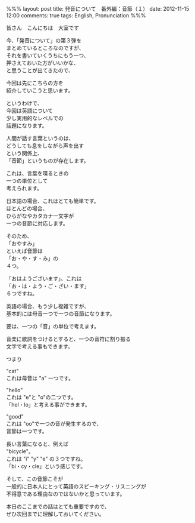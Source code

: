 %%%
layout: post
title: 発音について　番外編：音節（１）
date: 2012-11-15 12:00
comments: true
tags: English, Pronunciation
%%%

皆さん　こんにちは　大室です

今、「発音について」の第３弾を<br />
まとめているところなのですが、<br >
それを書いていくうちにもう一つ、<br />
押さえておいた方がいいかな、<br />
と思うことが出てきたので、

今回は先にこちらの方を<br />
紹介していこうと思います。

というわけで、<br />
今回は英語について<br />
少し実用的なレベルでの<br />
話題になります。

人間が話す言葉というのは、<br />
どうしても息をしながら声を出す<br />
という関係上、<br />
「音節」というものが存在します。

これは、言葉を喋るときの<br />
一つの単位として<br />
考えられます。

日本語の場合、これはとても簡単です。<br />
ほとんどの場合、<br />
ひらがなやカタカナ一文字が<br />
一つの音節に対応します。

そのため、<br />
「おやすみ」<br />
といえば音節は<br />
「お・や・す・み」の<br />
４つ。

「おはようございます」、これは<br />
「お・は・よう・ご・ざい・ます」<br />
６つですね。

英語の場合、もう少し複雑ですが、<br />
基本的には母音一つで一つの音節になります。

要は、一つの「音」の単位で考えます。

音楽に歌詞をつけるとすると、一つの音符に割り振る<br />
文字で考える事もできます。

つまり

"cat"<br />
これは母音は "a" 一つです。

"hello"<br />
これは "e"と "o"の二つです。<br />
「hel・lo」と考える事ができます。

"good"<br />
これは "oo"で一つの音が発生するので、<br />
音節は一つです。

長い言葉になると、例えば<br />
"bicycle"。<br />
これは "i" "y" "e" の３つですね。<br />
「bi・cy・cle」という感じです。

そして、この音節こそが<br />
一般的に日本人にとって英語のスピーキング・リスニングが<br />
不得意である理由なのではないかと思っています。

本日のここまでの話はとても重要ですので、<br />
ぜひ次回までに理解しておいてください。
